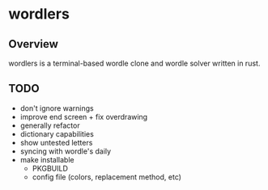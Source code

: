# wordlers

## Overview
wordlers is a terminal-based wordle clone and wordle solver written in rust.

## TODO
* don't ignore warnings
* improve end screen + fix overdrawing
* generally refactor
* dictionary capabilities
* show untested letters
* syncing with wordle's daily
* make installable
  - PKGBUILD
  - config file (colors, replacement method, etc)
